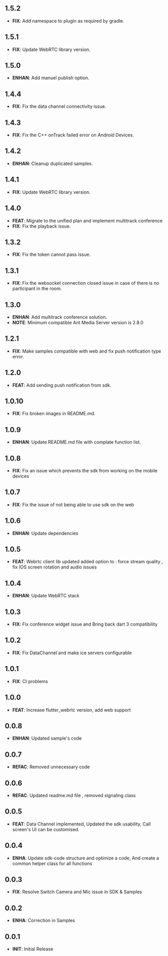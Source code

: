 ## 1.5.2
- **FIX**: Add namespace to plugin as required by gradle.

## 1.5.1
- **FIX**: Update WebRTC library version.

## 1.5.0
- **ENHAN**: Add manuel publish option.

## 1.4.4
- **FIX**: Fix the data channel connectivity issue.

## 1.4.3
- **FIX**: Fix the C++ onTrack failed error on Android Devices.

## 1.4.2
- **ENHAN**: Cleanup duplicated samples.

## 1.4.1
- **FIX**: Update WebRTC library version.

## 1.4.0
- **FEAT**: Migrate to the unified plan and implement multitrack conference
- **FIX**: Fix the playback issue.

## 1.3.2
- **FIX**: Fix the token cannot pass issue.

## 1.3.1
- **FIX**: Fix the websocket connection closed issue in case of there is no participant in the room.

## 1.3.0
- **ENHAN**: Add multitrack conference solution.
- **NOTE**: Minimum compatible Ant Media Server version is 2.8.0

## 1.2.1
- **FIX**: Make samples compatible with web and fix push notification type error.

## 1.2.0
- **FEAT**: Add sending push notification from sdk.

## 1.0.10
- **FIX**: Fix broken images in README.md.

## 1.0.9
- **ENHAN**: Update README.md file with complate function list.

## 1.0.8
- **FIX**: Fix an issue which prevents the sdk from working on the mobile devices

## 1.0.7
- **FIX**: Fix the issue of not being able to use sdk on the web

## 1.0.6
- **ENHAN**: Update dependencies

## 1.0.5
- **FEAT**: Webrtc client lib updated added option to : force stream quality , fix IOS screen rotation and audio issues

## 1.0.4

 - **ENHAN**: Update WebRTC stack

## 1.0.3

 - **FIX**: Fix conference widget issue and Bring back dart 3 compatibility

## 1.0.2

 - **FIX**: Fix DataChannel and make ice servers configurable

## 1.0.1

 - **FIX**: CI problems

## 1.0.0

 - **FEAT**: Increase flutter_webrtc version, add web support

## 0.0.8

 - **ENHAN**: Updated sample's code

## 0.0.7

 - **REFAC**: Removed unnecessary code

## 0.0.6

 - **REFAC**: Updated readme.md file , removed signaling class

## 0.0.5

 - **FEAT**: Data Channel implemented, Updated the sdk usability, Call screen's UI can be customised.

## 0.0.4

 - **ENHA**: Update sdk-code structure and optimize a code, And create a common helper class for all functions

## 0.0.3

 - **FIX**: Resolve Switch Camera and Mic issue in SDK & Samples

## 0.0.2

 - **ENHA**: Correction in Samples

## 0.0.1

 - **INIT**: Initial Release
